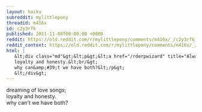 ```yaml
---
layout: haiku
subreddit: mylittlepony
threadid: m416x
id: c2y3rfk
published: 2011-11-08T00:00:00 +0000
reddit: https://old.reddit.com/r/mylittlepony/comments/m416x/_/c2y3rfk
reddit_context: https://old.reddit.com/r/mylittlepony/comments/m416x/_/c2y3rfk?context=3
html: |
   &lt;div class="md"&gt;&lt;p&gt;&lt;a href="/rderpwizard" title="Always Relevant / But Still Without Her Own Song / Paper Bag Princess"&gt;&lt;/a&gt; dreaming of love songs;&lt;br/&gt;
   loyalty and honesty.&lt;br/&gt;
   why can&amp;#39;t we have both?&lt;/p&gt;
   &lt;/div&gt;
---
```


[](/rderpwizard "Always Relevant / But Still Without Her Own Song / Paper Bag Princess") dreaming of love songs;  
loyalty and honesty.  
why can't we have both?
